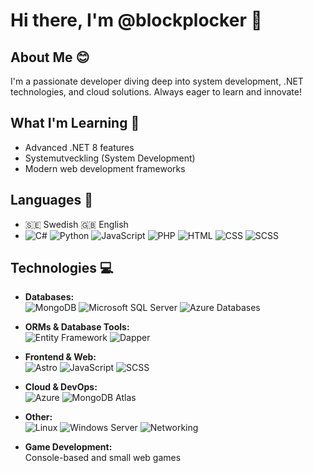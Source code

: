 # Hi there, I'm @blockplocker 👋  

## About Me 😊  
I'm a passionate developer diving deep into system development, .NET technologies, and cloud solutions. Always eager to learn and innovate!  

## What I'm Learning 🍃  
- Advanced .NET 8 features  
- Systemutveckling (System Development)  
- Modern web development frameworks  

## Languages 💬  
- 🇸🇪 Swedish  🇬🇧 English  
- ![C#](https://img.shields.io/badge/-C%23-239120?style=flat-square&logo=c-sharp&logoColor=white) 
  ![Python](https://img.shields.io/badge/-Python-3776AB?style=flat-square&logo=python&logoColor=white) 
  ![JavaScript](https://img.shields.io/badge/-JavaScript-F7DF1E?style=flat-square&logo=javascript&logoColor=black) 
  ![PHP](https://img.shields.io/badge/-PHP-777BB4?style=flat-square&logo=php&logoColor=white) 
  ![HTML](https://img.shields.io/badge/-HTML-E34F26?style=flat-square&logo=html5&logoColor=white) 
  ![CSS](https://img.shields.io/badge/-CSS-1572B6?style=flat-square&logo=css3&logoColor=white) ![SCSS](https://img.shields.io/badge/-SCSS-CC6699?style=flat-square&logo=sass&logoColor=white)  

## Technologies 💻  
- **Databases:**  
  ![MongoDB](https://img.shields.io/badge/-MongoDB-47A248?style=flat-square&logo=mongodb&logoColor=white) 
  ![Microsoft SQL Server](https://img.shields.io/badge/-SQL%20Server-CC2927?style=flat-square&logo=microsoft-sql-server&logoColor=white) 
  ![Azure Databases](https://img.shields.io/badge/-Azure%20Databases-0089D6?style=flat-square&logo=microsoft-azure&logoColor=white)  

- **ORMs & Database Tools:**  
  ![Entity Framework](https://img.shields.io/badge/-Entity%20Framework-512BD4?style=flat-square&logo=.net&logoColor=white) 
  ![Dapper](https://img.shields.io/badge/-Dapper-512BD4?style=flat-square&logo=.net&logoColor=white)  

- **Frontend & Web:**  
  ![Astro](https://img.shields.io/badge/-Astro-FF5A03?style=flat-square&logo=astro&logoColor=white) 
  ![JavaScript](https://img.shields.io/badge/-JavaScript-F7DF1E?style=flat-square&logo=javascript&logoColor=black) ![SCSS](https://img.shields.io/badge/-SCSS-CC6699?style=flat-square&logo=sass&logoColor=white)  

- **Cloud & DevOps:**  
  ![Azure](https://img.shields.io/badge/-Azure-0089D6?style=flat-square&logo=microsoft-azure&logoColor=white) 
  ![MongoDB Atlas](https://img.shields.io/badge/-MongoDB%20Atlas-47A248?style=flat-square&logo=mongodb&logoColor=white)  

- **Other:**  
  ![Linux](https://img.shields.io/badge/-Linux-FCC624?style=flat-square&logo=linux&logoColor=black) 
  ![Windows Server](https://img.shields.io/badge/-Windows%20Server-0078D6?style=flat-square&logo=windows&logoColor=white) 
  ![Networking](https://img.shields.io/badge/-Networking-0078D6?style=flat-square&logo=cisco&logoColor=white)  

- **Game Development:**  
  Console-based and small web games  

[Not visable]: # "## GitHub Stats 📈  ![Your GitHub stats](https://github-readme-stats.vercel.app/api?username=blockplocker&show_icons=true&theme=radical)  "
